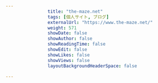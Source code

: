 ---
                title: "the-maze.net"
                tags: [個人サイト, ブログ]
                externalUrl: "https://www.the-maze.net/"
                weight: 571
                showDate: false
                showAuthor: false
                showReadingTime: false
                showEdit: false
                showLikes: false
                showViews: false
                layoutBackgroundHeaderSpace: false
                ---

